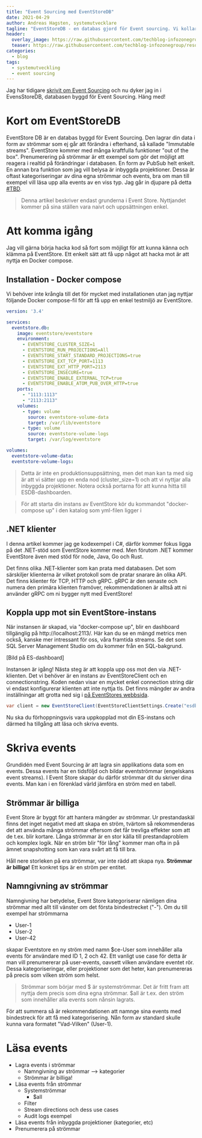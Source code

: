 ```yaml
---
title: "Event Sourcing med EventStoreDB"
date: 2021-04-29
author: Andreas Hagsten, systemutvecklare
tagline: "EventStoreDB - en databas gjord för Event sourcing. Vi kollar på dess gRPC .NET klient."
header:
  overlay_image: https://raw.githubusercontent.com/techblog-infozonegroup/resources.techblog-infozonegroup/main/event-sourcing-a-different-view/eventsourcing-header.jpg
  teaser: https://raw.githubusercontent.com/techblog-infozonegroup/resources.techblog-infozonegroup/main/event-sourcing-a-different-view/eventsourcing-teaser.jpg
categories:
  - blog
tags:
  - systemutveckling
  - event sourcing
---
```


Jag har tidigare [skrivit om Event Sourcing](https://techblogg.infozone.se/blog/event-sourcing-a-different-view-on-things/) och nu dyker jag in i EvensStoreDB, databasen byggd för Event Sourcing. Häng med!

# Kort om EventStoreDB
EventStore DB är en databas byggd för Event Sourcing. Den lagrar din data i form av strömmar som ej går att förändra i efterhand, så kallade "Immutable streams". EventStore kommer med många kraftfulla funktioner "out of the box". Prenumerering på strömmar är ett exempel som gör det möjligt att reagera i realtid på förändringar i databasen. En form av PubSub helt enkelt. En annan bra funktion som jag vill belysa är inbyggda projektioner. Dessa är oftast kategoriseringar av dina egna strömmar och events, bra om man till exempel vill läsa upp alla events av en viss typ. Jag går in djupare på detta [#TBD](här).

> Denna artikel beskriver endast grunderna i Event Store. Nyttjandet kommer på sina ställen vara naivt och uppsättningen enkel. 

# Att komma igång
Jag vill gärna börja hacka kod så fort som möjligt för att kunna känna och klämma på EventStore. Ett enkelt sätt att få upp något att hacka mot är att nyttja en Docker compose.

## Installation - Docker compose
Vi behöver inte krångla till det för mycket med installationen utan jag nyttjar följande Docker compose-fil för att få upp en enkel testmiljö av EventStore. 

```yml
version: '3.4'

services:
  eventstore.db:
    image: eventstore/eventstore
    environment:
      - EVENTSTORE_CLUSTER_SIZE=1
      - EVENTSTORE_RUN_PROJECTIONS=All
      - EVENTSTORE_START_STANDARD_PROJECTIONS=true
      - EVENTSTORE_EXT_TCP_PORT=1113
      - EVENTSTORE_EXT_HTTP_PORT=2113
      - EVENTSTORE_INSECURE=true
      - EVENTSTORE_ENABLE_EXTERNAL_TCP=true
      - EVENTSTORE_ENABLE_ATOM_PUB_OVER_HTTP=true
    ports:
      - "1113:1113"
      - "2113:2113"
    volumes:
      - type: volume
        source: eventstore-volume-data
        target: /var/lib/eventstore
      - type: volume
        source: eventstore-volume-logs
        target: /var/log/eventstore

volumes:
  eventstore-volume-data:
  eventstore-volume-logs:
```

> Detta är inte en produktionsuppsättning, men det man kan ta med sig är att vi sätter upp en enda nod (cluster_size=1) och att vi nyttjar alla inbyggda projektioner. Notera också portarna för att kunna hitta till ESDB-dashboarden.

> För att starta din instans av EventStore kör du kommandot "docker-compose up" i den katalog som yml-filen ligger i

## .NET klienter
I denna artikel kommer jag ge kodexempel i C#, därför kommer fokus ligga på det .NET-stöd som EventStore kommer med. Men förutom .NET kommer EventStore även med stöd för node, Java, Go och Rust.

Det finns olika .NET-klienter som kan prata med databasen. Det som särskiljer klienterna är vilket protokoll som de pratar snarare än olika API. Det finns klienter för TCP, HTTP och gRPC. gRPC är den senaste och numera den primära klienten framöver, rekommendationen är alltså att ni använder gRPC om ni bygger nytt med EventStore!

## Koppla upp mot sin EventStore-instans
När instansen är skapad, via "docker-compose up", blir en dashboard tillgänglig på http://localhost:2113/. Här kan du se en mängd metrics men också, kanske mer intressant för oss, våra framtida streams. Se det som SQL Server Management Studio om du kommer från en SQL-bakgrund.

[Bild på ES-dashboard]

Instansen är igång! Nästa steg är att koppla upp oss mot den via .NET-klienten. Det vi behöver är en instans av EventStoreClient och en connectionstring. Koden nedan visar en mycket enkel connection string där vi endast konfigurerar klienten att inte nyttja tls. Det finns mängder av andra inställningar att grotta ned sig i [på EventStores webbsida](https://developers.eventstore.com/clients/dotnet/5.0/connecting/connecting-to-a-server.html#eventstoreconnection).

```csharp
var client = new EventStoreClient(EventStoreClientSettings.Create("esdb://localhost:2113?tls=false"));
```

Nu ska du förhoppningsvis vara uppkopplad mot din ES-instans och därmed ha tillgång att läsa och skriva events.

# Skriva events
Grundidén med Event Sourcing är att lagra sin applikations data som en events. Dessa events har en tidsföljd och bildar eventströmmar (engelskans event streams). I Event Store skapar du därför strömmar dit du skriver dina events. Man kan i en förenklad värld jämföra en ström med en tabell.

## Strömmar är billiga
Event Store är byggt för att hantera mängder av strömmar. Ur prestandaskäl finns det inget negativt med att skapa en ström, tvärtom så rekommenderas det att använda många strömmar eftersom det får trevliga effekter som att de t.ex. blir kortare. Långa strömmar är en stor källa till prestandaproblem och komplex logik. När en ström blir "för lång" kommer man ofta in på ämnet snapshotting som kan vara svårt att få till bra. 

Håll nere storleken på era strömmar, var inte rädd att skapa nya. **Strömmar är billiga!** Ett konkret tips är en ström per entitet.

## Namngivning av strömmar
Namngivning har betydelse, Event Store kategoriserar nämligen dina strömmar med allt till vänster om det första bindestrecket ("-"). Om du till exempel har strömmarna

- User-1
- User-2
- User-42

skapar Eventstore en ny ström med namn $ce-User som innehåller alla events för användare med ID 1, 2 och 42. Ett vanligt use case för detta är man vill prenumererar på user-events, oavsett vilken användare eventet rör. Dessa kategoriseringar, eller projektioner som det heter, kan prenumereras på precis som vilken ström som helst. 

> Strömmar som börjar med $ är systemströmmar. Det är fritt fram att nyttja dem precis som dina egna strömmar. $all är t.ex. den ström som innehåller alla events som nånsin lagrats.

För att summera så är rekommendationen att namnge sina events med bindestreck för att få med kategorisering. Nån form av standard skulle kunna vara formatet "Vad-Vilken" (User-1).

# Läsa events

- Lagra events i strömmar
    - Namngivning av strömmar --> kategorier
    - Strömmar är billiga!
- Läsa events från strömmar
    - Systemströmmar
        - $all
    - Filter
    - Stream directions och dess use cases
    - Audit logs exempel
- Läsa events från inbyggda projektioner (kategorier, etc)
- Prenumerera på strömmar